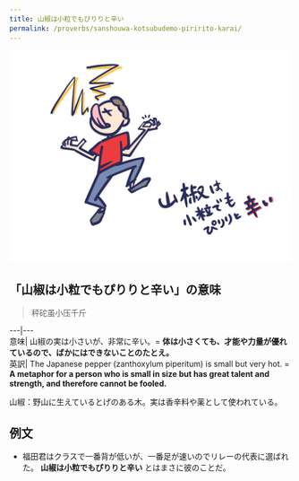 ```yaml
---
title: 山椒は小粒でもぴりりと辛い
permalink: /proverbs/sanshouwa-kotsubudemo-piririto-karai/
---
```


![](/assets/images/proverbs/sanshouwakotsubudemopiriritokarai-1024x768.png)

## 「山椒は小粒でもぴりりと辛い」の意味

> 秤砣虽小压千斤

---|---  
意味| 山椒の実は小さいが、非常に辛い。= **体は小さくても、才能や力量が優れているので、ばかにはできないことのたとえ。**  
英訳| The Japanese pepper (zanthoxylum piperitum) is small but very hot. = **A metaphor for a person who is small in size but has great talent and strength, and therefore cannot be fooled.**  
  
山椒：野山に生えているとげのある木。実は香辛料や薬として使われている。

## 例文

- 福田君はクラスで一番背が低いが、一番足が速いのでリレーの代表に選ばれた。 **山椒は小粒でもぴりりと辛い** とはまさに彼のことだ。
